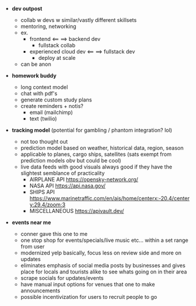 - __dev outpost__ 
    - collab w devs w similar/vastly different skillsets  
    - mentoring, networking
    - ex. 
        - frontend <== ==> backend dev 
            - fullstack collab 
        - experienced cloud dev <== ==> fullstack dev 
            - deploy at scale
    - can be anon 

- __homework buddy__
    - long context model
    - chat with pdf's
    - generate custom study plans 
    - create reminders + notis? 
        - email (mailchimp) 
        - text (twilio) 

- __tracking model__ (potential for gambling / phantom integration? lol)
    - not too thought out
    - prediction model based on weather, historical data, region, season
    - applicable to planes, cargo ships, satellites (sats exempt from prediction models obv but could be cool)
    - live data feeds with good visuals always good if they have the slightest semblance of practicality
        - AIRPLANE API https://opensky-network.org/
        - NASA API https://api.nasa.gov/
        - SHIPS API https://www.marinetraffic.com/en/ais/home/centerx:-20.4/centery:29.4/zoom:3
        - MISCELLANEOUS https://apivault.dev/

- __events near me__
    - conner gave this one to me
    - one stop shop for events/specials/live music etc... within a set range from user
    - modernized yelp basically, focus less on review side and more on updates
    - eliminates emphasis of social media posts by businesses and gives place for 
    locals and tourists alike to see whats going on in their area
    - scrape socials for updates/events
    - have manual input options for venues that one to make announcements
    - possible incentivization for users to recruit people to go
